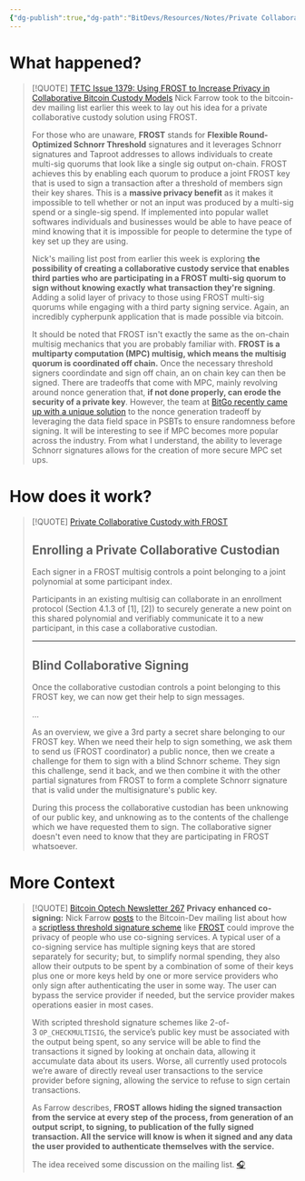 ```yaml
---
{"dg-publish":true,"dg-path":"BitDevs/Resources/Notes/Private Collaborative Custody with FROST.md","permalink":"/bit-devs/resources/notes/private-collaborative-custody-with-frost/","title":"Private Collaborative Custody with FROST","tags":["bitdevs","bitcoin","socratic-26","privacy","custody","mpc","frost","multisig"],"noteIcon":"3","created":"2023-09-17T14:25:48.468-10:00","updated":"2023-09-17T14:58:34.632-10:00"}
---
```




# What happened?

> [!QUOTE] [TFTC Issue 1379: Using FROST to Increase Privacy in Collaborative Bitcoin Custody Models](https://tftc.io/martys-bent/issue-1379-using-frost-to-increase-privacy-in-collaborative-bitcoin-custody-models/)
> Nick Farrow took to the bitcoin-dev mailing list earlier this week to lay out his idea for a private collaborative custody solution using FROST.
> 
> For those who are unaware, **FROST** stands for **Flexible Round-Optimized Schnorr Threshold** signatures and it leverages Schnorr signatures and Taproot addresses to allows individuals to create multi-sig quorums that look like a single sig output on-chain. FROST achieves this by enabling each quorum to produce a joint FROST key that is used to sign a transaction after a threshold of members sign their key shares. This is a **massive privacy benefit** as it makes it impossible to tell whether or not an input was produced by a multi-sig spend or a single-sig spend. If implemented into popular wallet softwares individuals and businesses would be able to have peace of mind knowing that it is impossible for people to determine the type of key set up they are using.
> 
> Nick's mailing list post from earlier this week is exploring **the possibility of creating a collaborative custody service that enables third parties who are participating in a FROST multi-sig quorum to sign without knowing exactly what transaction they're signing**. Adding a solid layer of privacy to those using FROST multi-sig quorums while engaging with a third party signing service. Again, an incredibly cypherpunk application that is made possible via bitcoin.
> 
> It should be noted that FROST isn't exactly the same as the on-chain multisig mechanics that you are probably familiar with. **FROST is a multiparty computation (MPC) multisig, which means the multisig quorum is coordinated off chain.** Once the necessary threshold signers coordindate and sign off chain, an on chain key can then be signed. There are tradeoffs that come with MPC, mainly revolving around nonce generation that, **if not done properly, can erode the security of a private key**. However, the team at [BitGo recently came up with a unique solution](https://bitcoinops.org/en/newsletters/2023/08/16/?ref=tftc.io) to the nonce generation tradeoff by leveraging the data field space in PSBTs to ensure randomness before signing. It will be interesting to see if MPC becomes more popular across the industry. From what I understand, the ability to leverage Schnorr signatures allows for the creation of more secure MPC set ups.

# How does it work?

> [!QUOTE] [Private Collaborative Custody with FROST](https://gist.github.com/nickfarrow/4be776782bce0c12cca523cbc203fb9d/)
> ## Enrolling a Private Collaborative Custodian
> 
> Each signer in a FROST multisig controls a point belonging to a joint polynomial at some participant index.
> 
> Participants in an existing multisig can collaborate in an enrollment protocol (Section 4.1.3 of [1], [2]) to securely generate a new point on this shared polynomial and verifiably communicate it to a new participant, in this case a collaborative custodian.
> 
> ---
>  
>  ## Blind Collaborative Signing
>  
>  Once the collaborative custodian controls a point belonging to this FROST key, we can now get their help to sign messages.
>  
>  ...
>  
>  As an overview, we give a 3rd party a secret share belonging to our FROST key. When we need their help to sign something, we ask them to send us (FROST coordinator) a public nonce, then we create a challenge for them to sign with a blind Schnorr scheme. They sign this challenge, send it back, and we then combine it with the other partial signatures from FROST to form a complete Schnorr signature that is valid under the multisignature's public key.
>  
>  During this process the collaborative custodian has been unknowing of our public key, and unknowing as to the contents of the challenge which we have requested them to sign. The collaborative signer doesn't even need to know that they are participating in FROST whatsoever.

# More Context

> [!QUOTE] [Bitcoin Optech Newsletter 267](https://bitcoinops.org/en/newsletters/2023/09/06/#privacy-enhanced-co-signing)
> **Privacy enhanced co-signing:** Nick Farrow [posts](https://lists.linuxfoundation.org/pipermail/bitcoin-dev/2023-August/021917.html) to the Bitcoin-Dev mailing list about how a [scriptless threshold signature scheme](https://bitcoinops.org/en/topics/threshold-signature/) like [FROST](https://eprint.iacr.org/2020/852) could improve the privacy of people who use co-signing services. A typical user of a co-signing service has multiple signing keys that are stored separately for security; but, to simplify normal spending, they also allow their outputs to be spent by a combination of some of their keys plus one or more keys held by one or more service providers who only sign after authenticating the user in some way. The user can bypass the service provider if needed, but the service provider makes operations easier in most cases.
> 
> With scripted threshold signature schemes like 2-of-3 `OP_CHECKMULTISIG`, the service’s public key must be associated with the output being spent, so any service will be able to find the transactions it signed by looking at onchain data, allowing it accumulate data about its users. Worse, all currently used protocols we’re aware of directly reveal user transactions to the service provider before signing, allowing the service to refuse to sign certain transactions.
> 
> As Farrow describes, **FROST allows hiding the signed transaction from the service at every step of the process, from generation of an output script, to signing, to publication of the fully signed transaction. All the service will know is when it signed and any data the user provided to authenticate themselves with the service.**
> 
> The idea received some discussion on the mailing list. [🎧](https://bitcoinops.org/en/podcast/2023/09/07/#privacy-enhanced-co-signing)